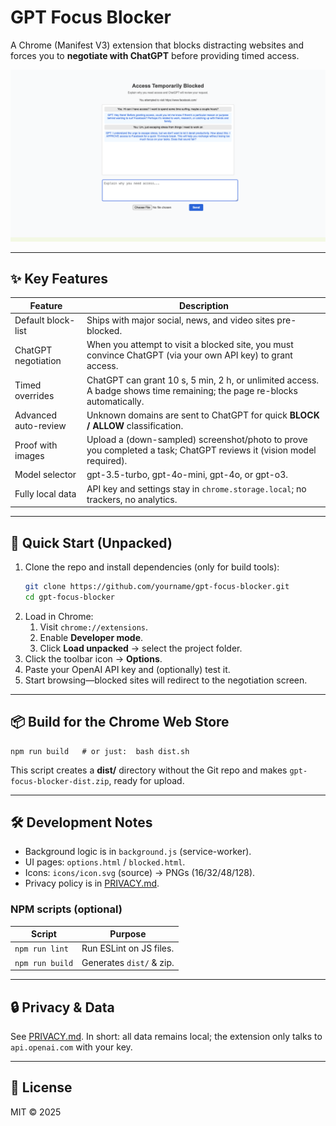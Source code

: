 # GPT Focus Blocker

A Chrome (Manifest V3) extension that blocks distracting websites and forces you to **negotiate with ChatGPT** before providing timed access.

![Screenshot of blocked page](./docs/screenshot-blocked.png)

---

## ✨ Key Features

| Feature | Description |
|---------|-------------|
| Default block-list | Ships with major social, news, and video sites pre-blocked. |
| ChatGPT negotiation | When you attempt to visit a blocked site, you must convince ChatGPT (via your own API key) to grant access. |
| Timed overrides | ChatGPT can grant 10 s, 5 min, 2 h, or unlimited access. A badge shows time remaining; the page re-blocks automatically. |
| Advanced auto-review | Unknown domains are sent to ChatGPT for quick **BLOCK / ALLOW** classification. |
| Proof with images | Upload a (down-sampled) screenshot/photo to prove you completed a task; ChatGPT reviews it (vision model required). |
| Model selector | gpt-3.5-turbo, gpt-4o-mini, gpt-4o, or gpt-o3. |
| Fully local data | API key and settings stay in `chrome.storage.local`; no trackers, no analytics. |

---

## 🚀 Quick Start (Unpacked)

1. Clone the repo and install dependencies (only for build tools):
   ```bash
   git clone https://github.com/yourname/gpt-focus-blocker.git
   cd gpt-focus-blocker
   ```
2. Load in Chrome:
   1. Visit `chrome://extensions`.
   2. Enable **Developer mode**.
   3. Click **Load unpacked** → select the project folder.
3. Click the toolbar icon → **Options**.
4. Paste your OpenAI API key and (optionally) test it.
5. Start browsing—blocked sites will redirect to the negotiation screen.

---

## 📦 Build for the Chrome Web Store

```
npm run build   # or just:  bash dist.sh
```
This script creates a **dist/** directory without the Git repo and makes `gpt-focus-blocker-dist.zip`, ready for upload.

---

## 🛠️ Development Notes

* Background logic is in `background.js` (service-worker).  
* UI pages: `options.html` / `blocked.html`.
* Icons: `icons/icon.svg` (source) → PNGs (16/32/48/128).
* Privacy policy is in [PRIVACY.md](./PRIVACY.md).

### NPM scripts (optional)
| Script | Purpose |
|--------|---------|
| `npm run lint` | Run ESLint on JS files. |
| `npm run build` | Generates `dist/` & zip. |

---

## 🔒 Privacy & Data

See [PRIVACY.md](./PRIVACY.md).  In short: all data remains local; the extension only talks to `api.openai.com` with your key.

---

## 📄 License

MIT © 2025
